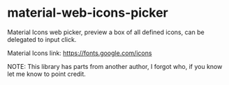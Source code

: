 # material-web-icons-picker
Material Icons web picker, preview a box of all defined icons, can be delegated to input click.

Material Icons link:
https://fonts.google.com/icons

NOTE: This library has parts from another author, I forgot who, if you know let me know to point credit.
